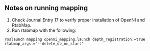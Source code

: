 ## Notes on running mapping

1. Check Journal Entry 17 to verify proper installation of OpenNI and RtabMap.
2. Run rtabmap with the following:
```
roslaunch mapping openni_mapping.launch depth_registration:=true rtabmap_args:="--delete_db_on_start"
```

